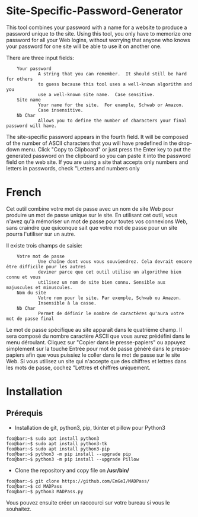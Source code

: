 # Site-Specific-Password-Generator
This tool combines your password with a name for a website to produce a
password unique to the site.  Using this tool, you only have to memorize
one password for all your Web logins, without worrying that anyone who
knows your password for one site will be able to use it on another one.

There are three input fields:

        Your password
                A string that you can remember.  It should still be hard for others
                to guess because this tool uses a well-known algorithm and you
                use a well-known site name.  Case sensitive.
        Site name
                Your name for the site.  For example, Schwab or Amazon.
                Case insensitive.
        Nb Char
                Allows you to define the number of characters your final password will have.

The site-specific password appears in the fourth field.  It will be composed of the number of ASCII characters that you will have predefined in the drop-down menu.  Click "Copy to Clipboard" or just press the Enter key to put the
generated password on the clipboard so you can paste it into the password
field on the web site.  If you are using a site that accepts only numbers and
letters in passwords, check "Letters and numbers only

# French
Cet outil combine votre mot de passe avec un nom de site Web pour produire un
mot de passe unique sur le site. En utilisant cet outil, vous n'avez qu'à mémoriser
un mot de passe pour toutes vos connexions Web, sans craindre que quiconque
sait que votre mot de passe pour un site pourra l'utiliser sur un autre.

Il existe trois champs de saisie:

        Votre mot de passe
                Une chaîne dont vous vous souviendrez. Cela devrait encore être difficile pour les autres
                deviner parce que cet outil utilise un algorithme bien connu et vous
                utilisez un nom de site bien connu. Sensible aux majuscules et minuscules.
        Nom du site
                Votre nom pour le site. Par exemple, Schwab ou Amazon.
                Insensible à la casse.
        Nb Char
                Permet de définir le nombre de caractères qu'aura votre mot de passe final

Le mot de passe spécifique au site apparaît dans le quatrième champ. Il sera composé du nombre caractère ASCII que vous aurez prédéfini dans le menu déroulant. 
Cliquez sur "Copier dans le presse-papiers" ou appuyez simplement sur la touche Entrée pour
mot de passe généré dans le presse-papiers afin que vous puissiez le coller dans le mot de passe
sur le site Web. Si vous utilisez un site qui n'accepte que des chiffres et
lettres dans les mots de passe, cochez "Lettres et chiffres uniquement.

# Installation
## Prérequis
- Installation de git, python3, pip, tkinter et pillow pour Python3 
```console 
foo@bar:~$ sudo apt install python3
foo@bar:~$ sudo apt install python3-tk
foo@bar:~$ sudo apt install python3-pip
foo@bar:~$ python3 -m pip install --upgrade pip
foo@bar:~$ python3 -m pip install --upgrade Pillow
```

- Clone the repository and copy file on **/usr/bin/**
```console 
foo@bar:~$ git clone https://github.com/EmGeI/MADPass/
foo@bar:~$ cd MADPass
foo@bar:~$ python3 MADPass.py
```

Vous pouvez ensuite créer un raccourci sur votre bureau si vous le souhaitez.
